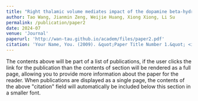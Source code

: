 ```yaml
---
title: "Right thalamic volume mediates impact of the dopamine beta-hydroxylase gene on the endowment effect"
author: Tao Wang, Jianmin Zeng, Weijie Huang, Xiong Xiong, Li Su
permalink: /publication/paper2
date: 2024-07
venue: 'Journal'
paperurl: 'http://wan-tau.github.io/academ/files/paper2.pdf'
citation: 'Your Name, You. (2009). &quot;Paper Title Number 1.&quot; <i>Journal 1</i>. 1(1).'
---
```


The contents above will be part of a list of publications, if the user clicks the link for the publication than the contents of section will be rendered as a full page, allowing you to provide more information about the paper for the reader. When publications are displayed as a single page, the contents of the above "citation" field will automatically be included below this section in a smaller font.
